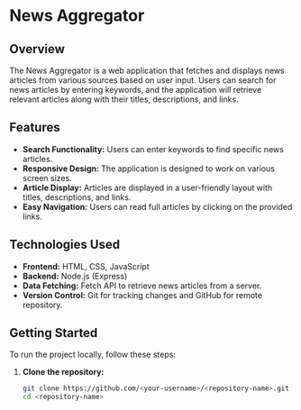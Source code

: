 # News Aggregator

## Overview
The News Aggregator is a web application that fetches and displays news articles from various sources based on user input. Users can search for news articles by entering keywords, and the application will retrieve relevant articles along with their titles, descriptions, and links.

## Features
- **Search Functionality:** Users can enter keywords to find specific news articles.
- **Responsive Design:** The application is designed to work on various screen sizes.
- **Article Display:** Articles are displayed in a user-friendly layout with titles, descriptions, and links.
- **Easy Navigation:** Users can read full articles by clicking on the provided links.

## Technologies Used
- **Frontend:** HTML, CSS, JavaScript
- **Backend:** Node.js (Express)
- **Data Fetching:** Fetch API to retrieve news articles from a server.
- **Version Control:** Git for tracking changes and GitHub for remote repository.

## Getting Started
To run the project locally, follow these steps:

1. **Clone the repository:**
   ```bash
   git clone https://github.com/<your-username>/<repository-name>.git
   cd <repository-name>
